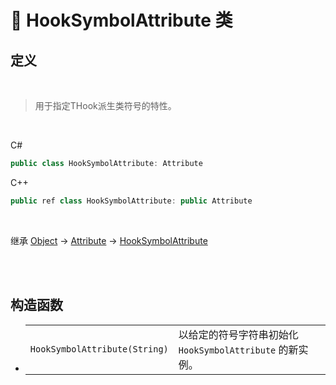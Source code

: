 # 🔖 HookSymbolAttribute 类

## 定义

<br>

> 用于指定THook派生类符号的特性。

<br>

C#
```cs
public class HookSymbolAttribute: Attribute
```
C++
```cpp
public ref class HookSymbolAttribute: public Attribute
```
<br>

继承 [Object](https://docs.microsoft.com/zh-cn/dotnet/api/system.object?view=net-6.0) → [Attribute](https://docs.microsoft.com/zh-cn/dotnet/api/system.attribute?view=net-6.0) → [HookSymbolAttribute](HookSymbolAttribute.md)

<br>

<br>

##  构造函数

- 
    |||
    |-|-|
    |`HookSymbolAttribute(String)`|以给定的符号字符串初始化 `HookSymbolAttribute` 的新实例。|